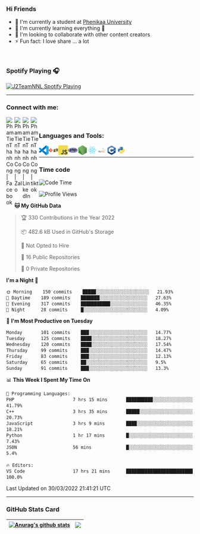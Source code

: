 ### Hi Friends

- 🔭 I'm currently a student at [Phenikaa University]
- 🌱 I'm currently learning everything 🤣
- 👯 I'm looking to collaborate with other content creators
- ⚡ Fun fact: I love share ... a lot

<br />

### Spotify Playing 🎧
[<img src="https://spotify-playing-git-master.j2teamnnl.vercel.app/api/spotify-playing" alt="J2TeamNNL Spotify Playing" width="350" />](https://open.spotify.com/user/31bvg3wront7ddphslihvvtofufa)

<!-- [<img src="https://becongspotify-git-master.phamtienthanhcong.vercel.app/api/spotify-playing" alt="Spotify Now Playing" width="350" />] -->

---


### Connect with me:
[<img align="left" alt="PhamTienThanhCong | Facebook" width="22px" src="https://upload.wikimedia.org/wikipedia/commons/thumb/1/16/Facebook-icon-1.png/640px-Facebook-icon-1.png" />][facebook]
[<img align="left" alt="PhamTienThanhCong | Zalo" width="22px" src="https://www.anphatpc.com.vn/template/anphat_2020v2/images/icon-zalo.jpg" />][zalo]
[<img align="left" alt="PhamTienThanhCong | LinkedIn" width="22px" src="https://cdn3.iconfinder.com/data/icons/inficons/512/linkedin.png" />][linkedin]
[<img align="left" alt="PhamTienThanhCong | tiktok" width="22px" src="https://cdn.worldvectorlogo.com/logos/tiktok-logo.svg" />][tiktok]

<br />

### Languages and Tools:

<img align="left" alt="Visual Studio Code" width="26px" src="https://raw.githubusercontent.com/github/explore/80688e429a7d4ef2fca1e82350fe8e3517d3494d/topics/visual-studio-code/visual-studio-code.png" />
<img align="left" alt="git" width="26px" src="https://raw.githubusercontent.com/github/explore/80688e429a7d4ef2fca1e82350fe8e3517d3494d/topics/git/git.png" hrep/>

[<img align="left" alt="JavaScript" width="26px" src="https://raw.githubusercontent.com/github/explore/80688e429a7d4ef2fca1e82350fe8e3517d3494d/topics/javascript/javascript.png" />][min project]
[<img align="left" alt="php" width="26px" src="https://raw.githubusercontent.com/github/explore/80688e429a7d4ef2fca1e82350fe8e3517d3494d/topics/php/php.png" />][web]
[<img align="left" alt="nodejs" width="26px" src="https://raw.githubusercontent.com/github/explore/80688e429a7d4ef2fca1e82350fe8e3517d3494d/topics/nodejs/nodejs.png" />][web]
[<img align="left" alt="react" width="26px" src="https://raw.githubusercontent.com/github/explore/80688e429a7d4ef2fca1e82350fe8e3517d3494d/topics/react/react.png" />][web]

<img align="left" alt="mysql" width="26px" src="https://raw.githubusercontent.com/github/explore/80688e429a7d4ef2fca1e82350fe8e3517d3494d/topics/mysql/mysql.png" />

[<img align="left" alt="cpp c" width="26px" src="https://raw.githubusercontent.com/github/explore/80688e429a7d4ef2fca1e82350fe8e3517d3494d/topics/cpp/cpp.png" />][c and cpp]
[<img align="left" alt="python" width="26px" src="https://raw.githubusercontent.com/github/explore/80688e429a7d4ef2fca1e82350fe8e3517d3494d/topics/python/python.png" />][python]

<br />

---

### Time code

<!--START_SECTION:waka-->
![Code Time](http://img.shields.io/badge/Code%20Time-238%20hrs%2058%20mins-blue)

![Profile Views](http://img.shields.io/badge/Profile%20Views-72-blue)

**🐱 My GitHub Data** 

> 🏆 330 Contributions in the Year 2022
 > 
> 📦 482.6 kB Used in GitHub's Storage 
 > 
> 🚫 Not Opted to Hire
 > 
> 📜 16 Public Repositories 
 > 
> 🔑 0 Private Repositories  
 > 
**I'm a Night 🦉** 

```text
🌞 Morning    150 commits    █████░░░░░░░░░░░░░░░░░░░░   21.93% 
🌆 Daytime    189 commits    ███████░░░░░░░░░░░░░░░░░░   27.63% 
🌃 Evening    317 commits    ███████████░░░░░░░░░░░░░░   46.35% 
🌙 Night      28 commits     █░░░░░░░░░░░░░░░░░░░░░░░░   4.09%

```
📅 **I'm Most Productive on Tuesday** 

```text
Monday       101 commits    ███░░░░░░░░░░░░░░░░░░░░░░   14.77% 
Tuesday      125 commits    ████░░░░░░░░░░░░░░░░░░░░░   18.27% 
Wednesday    120 commits    ████░░░░░░░░░░░░░░░░░░░░░   17.54% 
Thursday     99 commits     ███░░░░░░░░░░░░░░░░░░░░░░   14.47% 
Friday       83 commits     ███░░░░░░░░░░░░░░░░░░░░░░   12.13% 
Saturday     65 commits     ██░░░░░░░░░░░░░░░░░░░░░░░   9.5% 
Sunday       91 commits     ███░░░░░░░░░░░░░░░░░░░░░░   13.3%

```


📊 **This Week I Spent My Time On** 

```text
💬 Programming Languages: 
PHP                      7 hrs 15 mins       ██████████░░░░░░░░░░░░░░░   41.79% 
C++                      3 hrs 35 mins       █████░░░░░░░░░░░░░░░░░░░░   20.73% 
JavaScript               3 hrs 9 mins        ████░░░░░░░░░░░░░░░░░░░░░   18.21% 
Python                   1 hr 17 mins        █░░░░░░░░░░░░░░░░░░░░░░░░   7.43% 
JSON                     56 mins             █░░░░░░░░░░░░░░░░░░░░░░░░   5.4%

🔥 Editors: 
VS Code                  17 hrs 21 mins      █████████████████████████   100.0%

```


 Last Updated on 30/03/2022 21:41:21 UTC
<!--END_SECTION:waka-->

---

### GitHub Stats Card

| <a href="https://github.com/phamtienthanhcong"><img align="center" src="https://github-readme-stats.vercel.app/api?username=PhamTienThanhCong&show_icons=true&include_all_commits=true&theme=buefy&hide_border=true&theme=ocean_dark" alt="Anurag's github stats" /></a> | <a href="https://github.com/phamtienthanhcong"><img align="center" src="https://github-readme-stats.vercel.app/api/top-langs/?username=PhamTienThanhCong&layout=compact&theme=buefy&hide_border=true&theme=ocean_dark" /></a> |
| ------------- | ------------- |

[Phenikaa University]: https://phenikaa-uni.edu.vn/vi
[facebook]: https://www.facebook.com/phamtienthanhcong
[linkedin]: https://linkedin.com/in/phamtienthanhcong
[zalo]: https://zalo.me/0396396332
[tiktok]: https://www.tiktok.com/@phamtienthanhcong
[web]: https://github.com/PhamTienThanhCong/web_dev
[min project]: https://github.com/PhamTienThanhCong/Project-Of-Web
[c and cpp]: https://github.com/PhamTienThanhCong/Code_C_and_Cpro
[python]: https://github.com/PhamTienThanhCong/Python_beginer
